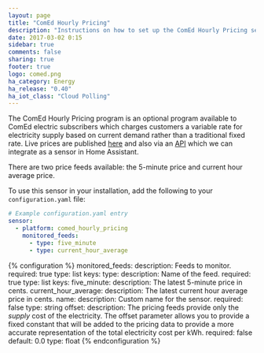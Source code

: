 ```yaml
---
layout: page
title: "ComEd Hourly Pricing"
description: "Instructions on how to set up the ComEd Hourly Pricing sensor in Home Assistant."
date: 2017-03-02 0:15
sidebar: true
comments: false
sharing: true
footer: true
logo: comed.png
ha_category: Energy
ha_release: "0.40"
ha_iot_class: "Cloud Polling"
---
```


The ComEd Hourly Pricing program is an optional program available to ComEd electric subscribers which charges customers a variable rate for electricity supply based on current demand rather than a traditional fixed rate. Live prices are published [here](https://hourlypricing.comed.com/live-prices/) and also via an [API](https://hourlypricing.comed.com/hp-api/) which we can integrate as a sensor in Home Assistant.

There are two price feeds available: the 5-minute price and current hour average price.

To use this sensor in your installation, add the following to your `configuration.yaml` file:

```yaml
# Example configuration.yaml entry
sensor:
  - platform: comed_hourly_pricing
    monitored_feeds:
      - type: five_minute
      - type: current_hour_average
```

{% configuration %}
monitored_feeds:
  description: Feeds to monitor.
  required: true
  type: list
  keys:
    type:
      description: Name of the feed.
      required: true
      type: list
      keys:
        five_minute:
          description: The latest 5-minute price in cents.
        current_hour_average:
          description: The latest current hour average price in cents.
    name:
      description: Custom name for the sensor.
      required: false
      type: string
    offset:
      description: The pricing feeds provide only the *supply* cost of the electricity. The offset parameter allows you to provide a fixed constant that will be added to the pricing data to provide a more accurate representation of the total electricity cost per kWh.
      required: false
      default: 0.0
      type: float
{% endconfiguration %}
